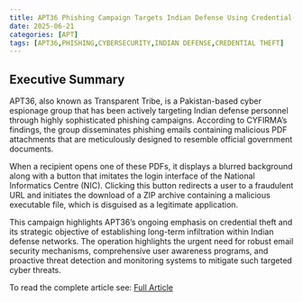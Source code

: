 ```yaml
---
title: APT36 Phishing Campaign Targets Indian Defense Using Credential-Stealing Malware
date: 2025-06-21
categories: [APT]
tags: [APT36,PHISHING,CYBERSECURITY,INDIAN DEFENSE,CREDENTIAL THEFT]
---
```


## Executive Summary

APT36, also known as Transparent Tribe, is a Pakistan-based cyber espionage group that has been actively targeting Indian defense personnel through highly sophisticated phishing campaigns. According to CYFIRMA’s findings, the group disseminates phishing emails containing malicious PDF attachments that are meticulously designed to resemble official government documents.

When a recipient opens one of these PDFs, it displays a blurred background along with a button that imitates the login interface of the National Informatics Centre (NIC). Clicking this button redirects a user to a fraudulent URL and initiates the download of a ZIP archive containing a malicious executable file, which is disguised as a legitimate application.

This campaign highlights APT36’s ongoing emphasis on credential theft and its strategic objective of establishing long-term infiltration within Indian defense networks. The operation highlights the urgent need for robust email security mechanisms, comprehensive user awareness programs, and proactive threat detection and monitoring systems to mitigate such targeted cyber threats.

To read the complete article see: [Full Article](https://www.cyfirma.com/research/apt36-phishing-campaign-targets-indian-defense-using-credential-stealing-malware/) 
